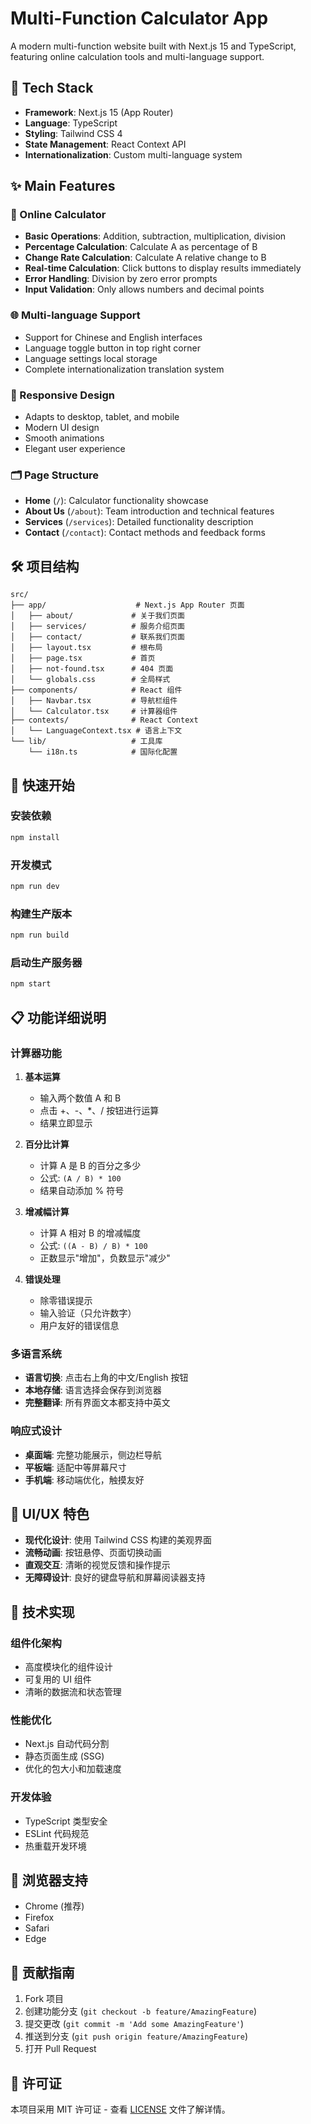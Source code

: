 
# Multi-Function Calculator App

A modern multi-function website built with Next.js 15 and TypeScript, featuring online calculation tools and multi-language support.

## 🚀 Tech Stack

- **Framework**: Next.js 15 (App Router)
- **Language**: TypeScript
- **Styling**: Tailwind CSS 4
- **State Management**: React Context API
- **Internationalization**: Custom multi-language system

## ✨ Main Features

### 🧮 Online Calculator
- **Basic Operations**: Addition, subtraction, multiplication, division
- **Percentage Calculation**: Calculate A as percentage of B
- **Change Rate Calculation**: Calculate A relative change to B
- **Real-time Calculation**: Click buttons to display results immediately
- **Error Handling**: Division by zero error prompts
- **Input Validation**: Only allows numbers and decimal points

### 🌐 Multi-language Support
- Support for Chinese and English interfaces
- Language toggle button in top right corner
- Language settings local storage
- Complete internationalization translation system

### 📱 Responsive Design
- Adapts to desktop, tablet, and mobile
- Modern UI design
- Smooth animations
- Elegant user experience

### 🗂️ Page Structure
- **Home** (`/`): Calculator functionality showcase
- **About Us** (`/about`): Team introduction and technical features
- **Services** (`/services`): Detailed functionality description
- **Contact** (`/contact`): Contact methods and feedback forms

## 🛠️ 项目结构

```
src/
├── app/                    # Next.js App Router 页面
│   ├── about/             # 关于我们页面
│   ├── services/          # 服务介绍页面
│   ├── contact/           # 联系我们页面
│   ├── layout.tsx         # 根布局
│   ├── page.tsx           # 首页
│   ├── not-found.tsx      # 404 页面
│   └── globals.css        # 全局样式
├── components/            # React 组件
│   ├── Navbar.tsx         # 导航栏组件
│   └── Calculator.tsx     # 计算器组件
├── contexts/              # React Context
│   └── LanguageContext.tsx # 语言上下文
└── lib/                   # 工具库
    └── i18n.ts            # 国际化配置
```

## 🚀 快速开始

### 安装依赖
```bash
npm install
```

### 开发模式
```bash
npm run dev
```

### 构建生产版本
```bash
npm run build
```

### 启动生产服务器
```bash
npm start
```

## 📋 功能详细说明

### 计算器功能

1. **基本运算**
   - 输入两个数值 A 和 B
   - 点击 +、-、*、/ 按钮进行运算
   - 结果立即显示

2. **百分比计算**
   - 计算 A 是 B 的百分之多少
   - 公式: `(A / B) * 100`
   - 结果自动添加 % 符号

3. **增减幅计算**
   - 计算 A 相对 B 的增减幅度
   - 公式: `((A - B) / B) * 100`
   - 正数显示"增加"，负数显示"减少"

4. **错误处理**
   - 除零错误提示
   - 输入验证（只允许数字）
   - 用户友好的错误信息

### 多语言系统

- **语言切换**: 点击右上角的中文/English 按钮
- **本地存储**: 语言选择会保存到浏览器
- **完整翻译**: 所有界面文本都支持中英文

### 响应式设计

- **桌面端**: 完整功能展示，侧边栏导航
- **平板端**: 适配中等屏幕尺寸
- **手机端**: 移动端优化，触摸友好

## 🎨 UI/UX 特色

- **现代化设计**: 使用 Tailwind CSS 构建的美观界面
- **流畅动画**: 按钮悬停、页面切换动画
- **直观交互**: 清晰的视觉反馈和操作提示
- **无障碍设计**: 良好的键盘导航和屏幕阅读器支持

## 🔧 技术实现

### 组件化架构
- 高度模块化的组件设计
- 可复用的 UI 组件
- 清晰的数据流和状态管理

### 性能优化
- Next.js 自动代码分割
- 静态页面生成 (SSG)
- 优化的包大小和加载速度

### 开发体验
- TypeScript 类型安全
- ESLint 代码规范
- 热重载开发环境

## 📱 浏览器支持

- Chrome (推荐)
- Firefox
- Safari
- Edge

## 🤝 贡献指南

1. Fork 项目
2. 创建功能分支 (`git checkout -b feature/AmazingFeature`)
3. 提交更改 (`git commit -m 'Add some AmazingFeature'`)
4. 推送到分支 (`git push origin feature/AmazingFeature`)
5. 打开 Pull Request

## 📄 许可证

本项目采用 MIT 许可证 - 查看 [LICENSE](LICENSE) 文件了解详情。



